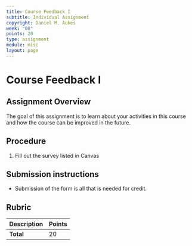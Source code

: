```yaml
---
title: Course Feedback I
subtitle: Individual Assignment
copyright: Daniel M. Aukes
week: "08"
points: 20
type: assignment
module: misc
layout: page
---
```


# Course Feedback I

## Assignment Overview

The goal of this assignment is to learn about your activities in this course and how the course can be improved in the future.

## Procedure

<!--hide-->

1. Fill out the survey listed in Canvas

## Submission instructions

* Submission of the form is all that is needed for credit.

<!--unhide-->

## Rubric

| Description | Points |
|:------------|:-------|
| **Total**   | 20     |

<!--
-->